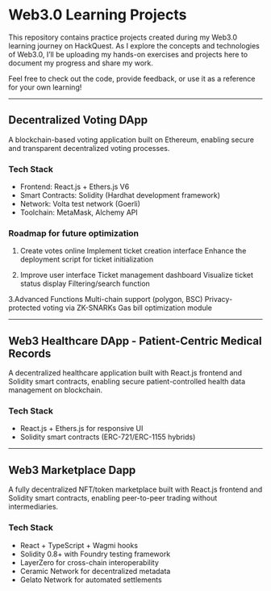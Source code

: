 # Web3.0 Learning Projects  

This repository contains practice projects created during my Web3.0 learning journey on HackQuest. As I explore the concepts and technologies of Web3.0, I’ll be uploading my hands-on exercises and projects here to document my progress and share my work.  

Feel free to check out the code, provide feedback, or use it as a reference for your own learning!  

---

## Decentralized Voting DApp

A blockchain-based voting application built on Ethereum, enabling secure and transparent decentralized voting processes.

### Tech Stack

- Frontend: React.js + Ethers.js V6
- Smart Contracts: Solidity (Hardhat development framework)
- Network: Volta test network (Goerli)
- Toolchain: MetaMask, Alchemy API

### Roadmap for future optimization

1. Create votes online
Implement ticket creation interface
Enhance the deployment script for ticket initialization

2. Improve user interface
Ticket management dashboard
Visualize ticket status display
Filtering/search function

3.Advanced Functions
Multi-chain support (polygon, BSC)
Privacy-protected voting via ZK-SNARKs
Gas bill optimization module

---

## Web3 Healthcare DApp - Patient-Centric Medical Records

A decentralized healthcare application built with React.js frontend and Solidity smart contracts, enabling secure patient-controlled health data management on blockchain.  

### Tech Stack

- React.js + Ethers.js for responsive UI  
- Solidity smart contracts (ERC-721/ERC-1155 hybrids)  

---

## Web3 Marketplace Dapp

A fully decentralized NFT/token marketplace built with React.js frontend and Solidity smart contracts, enabling peer-to-peer trading without intermediaries.


### Tech Stack
- React + TypeScript + Wagmi hooks
- Solidity 0.8+ with Foundry testing framework
- LayerZero for cross-chain interoperability
- Ceramic Network for decentralized metadata
- Gelato Network for automated settlements